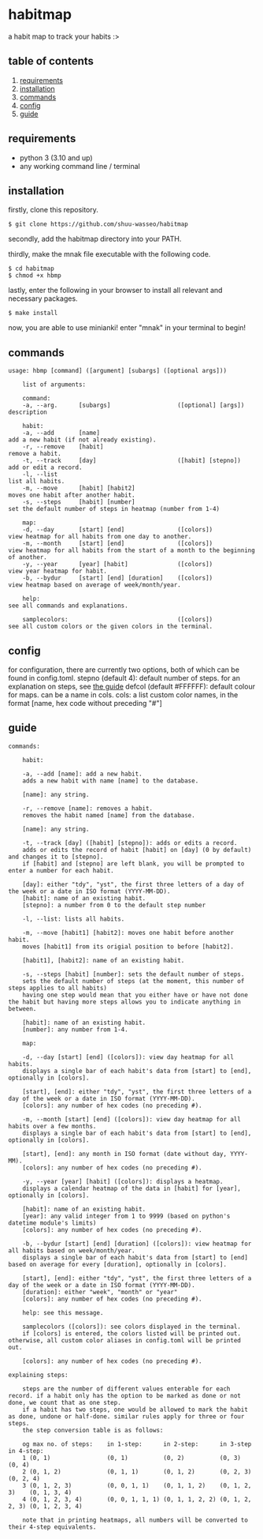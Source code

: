 # habitmap
a habit map to track your habits :>

## table of contents
1. [requirements](#requirements)
2. [installation](#installation)
3. [commands](#commands)
4. [config](#config)
5. [guide](#guide)

## requirements
- python 3 (3.10 and up)
- any working command line / terminal

## installation
firstly, clone this repository.

```
$ git clone https://github.com/shuu-wasseo/habitmap
```

secondly, add the habitmap directory into your PATH. 

thirdly, make the mnak file executable with the following code.

```
$ cd habitmap
$ chmod +x hbmp
```

lastly, enter the following in your browser to install all relevant and necessary packages.

```
$ make install
```

now, you are able to use minianki! enter "mnak" in your terminal to begin!

## commands
```
usage: hbmp [command] ([argument] [subargs] ([optional args]))
    
    list of arguments:

    command:
    -a, --arg.      [subargs]                   ([optional] [args])     description
    
    habit:
    -a, --add       [name]                                              add a new habit (if not already existing).
    -r, --remove    [habit]                                             remove a habit.
    -t, --track     [day]                       ([habit] [stepno])      add or edit a record.
    -l, --list                                                          list all habits.
    -m, --move      [habit] [habit2]                                    moves one habit after another habit.
    -s, --steps     [habit] [number]                                    set the default number of steps in heatmap (number from 1-4)

    map:
    -d, --day       [start] [end]               ([colors])              view heatmap for all habits from one day to another.
    -m, --month     [start] [end]               ([colors])              view heatmap for all habits from the start of a month to the beginning of another.
    -y, --year      [year] [habit]              ([colors])              view year heatmap for habit.
    -b, --bydur     [start] [end] [duration]    ([colors])              view heatmap based on average of week/month/year.

    help:                                                               see all commands and explanations.

    samplecolors:                               ([colors])              see all custom colors or the given colors in the terminal.
```

## config
for configuration, there are currently two options, both of which can be found in config.toml.
stepno (default 4): default number of steps. for an explanation on steps, see [the guide](#guide)
defcol (default #FFFFFF): default colour for maps. can be a name in cols.
cols: a list custom color names, in the format [name, hex code without preceding "#"]

## guide
```
commands:

    habit:

    -a, --add [name]: add a new habit.
    adds a new habit with name [name] to the database.

    [name]: any string.

    -r, --remove [name]: removes a habit.
    removes the habit named [name] from the database.

    [name]: any string.

    -t, --track [day] ([habit] [stepno]): adds or edits a record.
    adds or edits the record of habit [habit] on [day] (0 by default) and changes it to [stepno].
    if [habit] and [stepno] are left blank, you will be prompted to enter a number for each habit.

    [day]: either "tdy", "yst", the first three letters of a day of the week or a date in ISO format (YYYY-MM-DD).
    [habit]: name of an existing habit.
    [stepno]: a number from 0 to the default step number

    -l, --list: lists all habits.

    -m, --move [habit1] [habit2]: moves one habit before another habit.
    moves [habit1] from its origial position to before [habit2].

    [habit1], [habit2]: name of an existing habit.

    -s, --steps [habit] [number]: sets the default number of steps.
    sets the default number of steps (at the moment, this number of steps applies to all habits)
    having one step would mean that you either have or have not done the habit but having more steps allows you to indicate anything in between.

    [habit]: name of an existing habit.
    [number]: any number from 1-4.

    map:

    -d, --day [start] [end] ([colors]): view day heatmap for all habits.
    displays a single bar of each habit's data from [start] to [end], optionally in [colors].

    [start], [end]: either "tdy", "yst", the first three letters of a day of the week or a date in ISO format (YYYY-MM-DD).
    [colors]: any number of hex codes (no preceding #).

    -m, --month [start] [end] ([colors]): view day heatmap for all habits over a few months.
    displays a single bar of each habit's data from [start] to [end], optionally in [colors].

    [start], [end]: any month in ISO format (date without day, YYYY-MM).
    [colors]: any number of hex codes (no preceding #).

    -y, --year [year] [habit] ([colors]): displays a heatmap.
    displays a calendar heatmap of the data in [habit] for [year], optionally in [colors].

    [habit]: name of an existing habit.
    [year]: any valid integer from 1 to 9999 (based on python's datetime module's limits)
    [colors]: any number of hex codes (no preceding #).

    -b, --bydur [start] [end] [duration] ([colors]): view heatmap for all habits based on week/month/year.
    displays a single bar of each habit's data from [start] to [end] based on average for every [duration], optionally in [colors].

    [start], [end]: either "tdy", "yst", the first three letters of a day of the week or a date in ISO format (YYYY-MM-DD).
    [duration]: either "week", "month" or "year"
    [colors]: any number of hex codes (no preceding #).

    help: see this message.

    samplecolors ([colors]): see colors displayed in the terminal.
    if [colors] is entered, the colors listed will be printed out. otherwise, all custom color aliases in config.toml will be printed out.

    [colors]: any number of hex codes (no preceding #).

explaining steps:

    steps are the number of different values enterable for each record. if a habit only has the option to be marked as done or not done, we count that as one step.
    if a habit has two steps, one would be allowed to mark the habit as done, undone or half-done. similar rules apply for three or four steps.
    the step conversion table is as follows:

    og max no. of steps:    in 1-step:      in 2-step:      in 3-step       in 4-step:
    1 (0, 1)                (0, 1)          (0, 2)          (0, 3)          (0, 4)
    2 (0, 1, 2)             (0, 1, 1)       (0, 1, 2)       (0, 2, 3)       (0, 2, 4)
    3 (0, 1, 2, 3)          (0, 0, 1, 1)    (0, 1, 1, 2)    (0, 1, 2, 3)    (0, 1, 3, 4)
    4 (0, 1, 2, 3, 4)       (0, 0, 1, 1, 1) (0, 1, 1, 2, 2) (0, 1, 2, 2, 3) (0, 1, 2, 3, 4)

    note that in printing heatmaps, all numbers will be converted to their 4-step equivalents.
```
